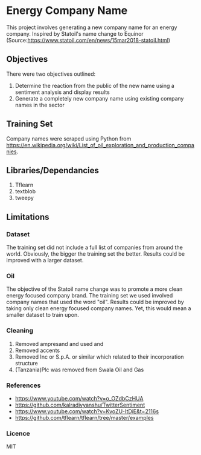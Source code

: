 # Energy Company Name
This project involves generating a new company name for an energy company. 
Inspired by Statoil's name change to Equinor (Source:https://www.statoil.com/en/news/15mar2018-statoil.html)

## Objectives
There were two objectives outlined:

1. Determine the reaction from the public of the new name using a sentiment analysis and display results
2. Generate a completely new company name using existing company names in the sector

## Training Set
Company names were scraped using Python from https://en.wikipedia.org/wiki/List_of_oil_exploration_and_production_companies.

## Libraries/Dependancies
1. Tflearn
2. textblob
3. tweepy

## Limitations

### Dataset
The training set did not include a full list of companies from around the world. Obviously, the bigger the training set the better. Results could be improved with a larger dataset.

### Oil
The objective of the Statoil name change was to promote a more clean energy focused company brand. The training set we used involved company names that used the word "oil". Results could be improved by taking only clean energy focused company names. Yet, this would mean a smaller dataset to train upon.

### Cleaning
1. Removed ampresand and used and
2. Removed accents
3. Removed Inc or  S.p.A. or similar which related to their incorporation structure
4. (Tanzania)Plc was removed from Swala Oil and Gas

### References
* https://www.youtube.com/watch?v=o_OZdbCzHUA
* https://github.com/kalradivyanshu/TwitterSentiment
* https://www.youtube.com/watch?v=KvoZU-ItDiE&t=2116s
* https://github.com/tflearn/tflearn/tree/master/examples

### Licence
MIT